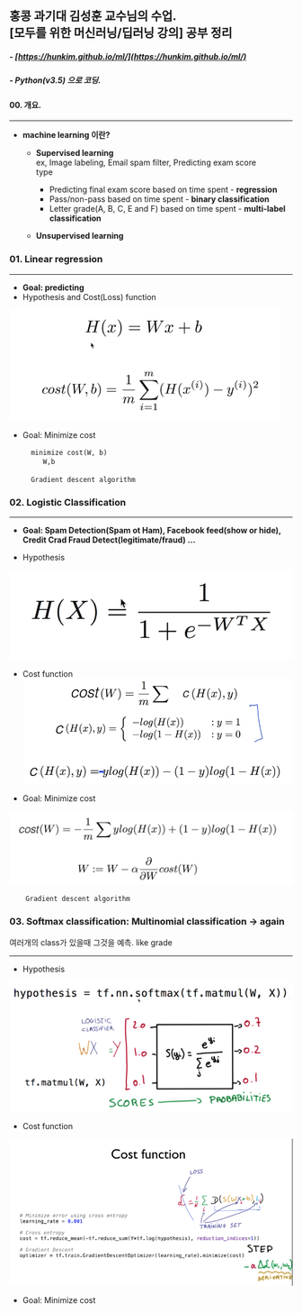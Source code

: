 ##	홍콩 과기대 김성훈 교수님의 수업. <br/>[모두를 위한 머신러닝/딥러닝 강의] 공부 정리
##### - [https://hunkim.github.io/ml/](https://hunkim.github.io/ml/)
##### - Python(v3.5) 으로 코딩.

#### 00. 개요.  
___  

+ **machine learning 이란?**   

	+ **Supervised learning**  
  		ex, Image labeling, Email spam filter, Predicting exam score  
  		type  
  		+ Predicting final exam score based on time spent - **regression**  
		+ Pass/non-pass based on time spent - **binary classification**  
		+ Letter grade(A, B, C, E and F) based on time spent - **multi-label classification**  

	+ **Unsupervised learning**  

### 01. Linear regression
___  
+ **Goal: predicting**
+ Hypothesis and Cost(Loss) function  

![image](./01_Linear_Regression/img/hypo_cost.png)

+ Goal: Minimize cost  

		minimize cost(W, b)  
           W,b   

        Gradient descent algorithm  

### 02. Logistic Classification  
___  
+ **Goal: Spam Detection(Spam ot Ham), Facebook feed(show or hide), Credit Crad Fraud Detect(legitimate/fraud) ...**  

+ Hypothesis  

![image](./02_Logistic_Regression/img/lh.png)  

+ Cost function  
![image](./02_Logistic_Regression/img/cost.png)  

+ Goal: Minimize cost  
		
![image](./02_Logistic_Regression/img/mcost.png)  

		Gradient descent algorithm  

### 03. Softmax classification: Multinomial classification  -> again  
여러개의 class가 있을때 그것을 예측.  like grade
___  

+ Hypothesis  

![image](./03_softmax_regression/img/hy.png)  

+ Cost function  

![image](./03_softmax_regression/img/cost.png)  

+ Goal: Minimize cost  






